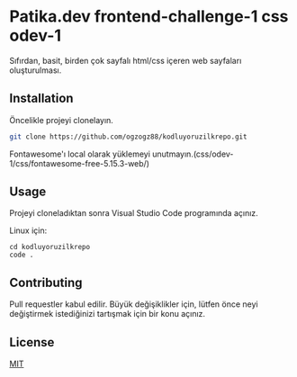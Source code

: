 # Patika.dev frontend-challenge-1 css odev-1

Sıfırdan, basit, birden çok sayfalı html/css içeren web sayfaları oluşturulması.

## Installation

Öncelikle projeyi clonelayın.

```bash
git clone https://github.com/ogzogz88/kodluyoruzilkrepo.git
```

Fontawesome'ı local olarak yüklemeyi unutmayın.(css/odev-1/css/fontawesome-free-5.15.3-web/)

## Usage

Projeyi cloneladıktan sonra Visual Studio Code programında açınız.

Linux için:

```linux
cd kodluyoruzilkrepo
code .
```

## Contributing

Pull requestler kabul edilir. Büyük değişiklikler için, lütfen önce neyi değiştirmek istediğinizi tartışmak için bir konu açınız.

## License

[MIT](https://choosealicense.com/licenses/mit/)
